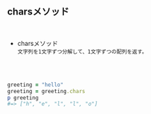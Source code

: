 ## charsメソッド  
<br>

- charsメソッド  
`文字列を1文字ずつ分解して、1文字ずつの配列を返す。`  
<br>
<br>

```rb
greeting = "hello"
greeting = greeting.chars
p greeting
#=> ["h", "e", "l", "l", "o"]
```